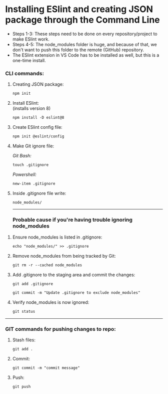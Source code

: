 # Installing ESlint and creating JSON package through the Command Line

- Steps 1-3: These steps need to be done on every repository/project to make ESlint work.
- Steps 4-5: The node_modules folder is huge, and because of that, we don't want to push this folder to the remote (GitHub) repository.
- The ESlint extension in VS Code has to be installed as well, but this is a one-time install.

### CLI commands:
<ol>
  <li>Creating JSON package:</li>

   ```HTML
  npm init
  ```

  <li>Install ESlint:</li>
  (installs version 8)
  
  ```HTML
  npm install -D eslint@8  
  ```
  
  <li>Create ESlint config file:</li>

  ```HTML
  npm init @eslint/config
  ```

  <li>Make Git ignore file:</li>
  
*Git Bash:*

  ```HTML
  touch .gitignore
  ```
*Powershell:*

  ```HTML
  new-item .gitignore
  ```

  <li>Inside .gitignore file write:</li>

  ```HTML
  node_modules/
  ```

---

### Probable cause if you're having trouble ignoring node_modules
</ol>

<ol>
  <li>Ensure node_modules is listed in .gitignore:</li>

  ```HTML
  echo "node_modules/" >> .gitignore
  ```

  <li>Remove node_modules from being tracked by Git:</li>

  ```HTML
  git rm -r --cached node_modules
  ```

  <li>Add .gitignore to the staging area and commit the changes:</li>

  ```HTML
  git add .gitignore
  ```

  ```HTML
  git commit -m "Update .gitignore to exclude node_modules"
  ```

  <li>Verify node_modules is now ignored:</li>

  ```HTML
  git status
  ```

</ol>
 
---

### GIT commands for pushing changes to repo:
<ol>
  <li>Stash files:</li>

  ```HTML
  git add .
  ```

  <li>Commit:</li>

  ```HTML
  git commit -m "commit message"
  ```

  <li>Push:</li>
  
  ```HTML
  git push
  ```

</ol>
